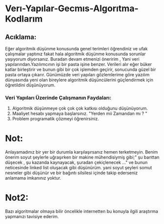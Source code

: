 # Verı-Yapılar-Gecmıs-Algorıtma-Kodlarım


## Acıklama:

Eğer algoritmik düşünme konusunda  genel terimleri öğrendiniz ve ufak çalışmalar yaptınız fakat hala algoritmik düşünme konusunda sorunlar yaşıyorum diyorsanız. Buradan devam etmenizi öneririm , Yani veri yapılarından.Yazılımcının işi bir pasta işine benzer. Verileri alır eğer büker katlar birleştirir ve bunun gibi bir çok işlemden geçirir, sonucunda güzel bir pasta ortaya çıkarır. Günümüzde veri yapıları gözlemlerime göre yazılım dünyasında yeni olan bireylere algoritmik düşüncülerini güçlendirmek için öğretildini düşünüyorum. 


### Veri Yapıları Üzerinde Çalışmanın Faydaları:
  1. Algoritmik düşünmeye çok çok çok katkısı olduğunu düşünüyorum.
  2. Maaliyet hesabı yapmaya başlarsınız. "Yerden mii Zamandan mı ? "
  3. Problem programatik çözmeyi öğrenirsiniz.



# Not: 

Anlayamadınız bir yer bir durumla karşılaşırsanız hemen terketmeyin. Benim önerim soyut şeylerle uğraşırken bir makine mühendisiymiş gibi;" şu banttan düşecek , şu kazanda kaynayacak, şuradan çekiçlenecek ..." ve bunun neticesinde linked list oluşacak gibi düşünürüm. yani soyut şeyleri somut nesneler gibi düşünür ve bir bağıntı silsilesi içinde takip ederseniz anlamama imkanınız yoktur.


# Not2:
 Bazı algoritmalar olmaya bilir öncelikle internetten bu konuyla ilgili araştırma yapmanızı tavisiye ederim.



